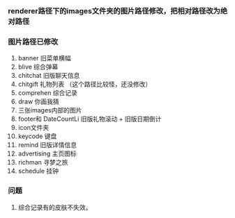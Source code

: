 ### renderer路径下的images文件夹的图片路径修改，把相对路径改为绝对路径

### 图片路径已修改
1. banner 旧菜单横幅
2. blive 综合弹幕
3. chitchat 旧版聊天信息
4. chitgift 礼物列表   （这个路径比较怪，还没修改）
5. comprehen 综合记录
6. draw 你画我猜
7. 三张images内部的图片
8. footer和 DateCountLi 旧版礼物滚动 + 旧版日期倒计
9. icon文件夹
10. keycode 键盘
11. remind 旧版详情信息
12. advertising 主页图标
13. richman 寻梦之旅
14. schedule 挂钟


### 问题
1. 综合记录有的皮肤不失效。